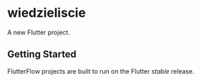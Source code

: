 # wiedzieliscie

A new Flutter project.

## Getting Started

FlutterFlow projects are built to run on the Flutter _stable_ release.
